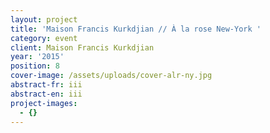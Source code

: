 ```yaml
---
layout: project
title: 'Maison Francis Kurkdjian // À la rose New-York '
category: event
client: Maison Francis Kurkdjian
year: '2015'
position: 8
cover-image: /assets/uploads/cover-alr-ny.jpg
abstract-fr: iii
abstract-en: iii
project-images:
  - {}
---
```


